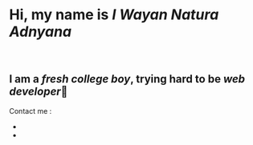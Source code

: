 <h1>Hi, my name is <i>I Wayan Natura Adnyana</i></h1><br>
<h2>I am a <i>fresh college boy</i>, trying hard to be <i>web developer</i>💪</h2>
Contact me :<br>
<ul>
  <li></li>
  <li></li>

